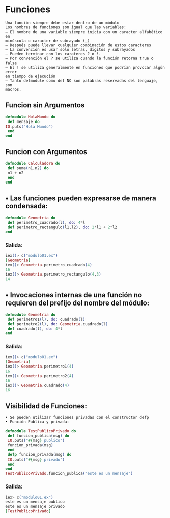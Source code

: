 # Funciones
```
Una función siempre debe estar dentro de un módulo
Los nombres de funciones son igual que las variables: 
– El nombre de una variable siempre inicia con un caracter alfabético en 
minúscula o caracter de subrayado (_) 
– Después puede llevar cualquier combinación de estos caracteres 
– La convención es usar solo letras, dígitos y subrayados 
– Pueden terminar con los carateres ? o !. 
– Por convención el ? se utiliza cuando la función retorna true o false 
– El ! se utiliza generalmente en funciones que podrían provocar algún error 
en tiempo de ejecución 
– Tanto defmodule como def NO son palabras reservadas del lenguaje, son 
macros.
```
## Funcion sin Argumentos
```.ex
defmodule HolaMundo do
 def mensaje do
IO.puts("Hola Mundo")
 end
end
```
## Funcion con Argumentos
```.ex
defmodule Calculadora do
 def suma(n1,n2) do
 n1 + n2
 end
end
```
## • Las funciones pueden expresarse de manera condensada:
```.ex
defmodule Geometria do
 def perimetro_cuadrado(l), do: 4*l
 def perimetro_rectangulo(l1,l2), do: 2*l1 + 2*l2
end
```
### Salida:
```.ex
iex()> c("modulo01.ex") 
[Geometria]
iex()> Geometria.perimetro_cuadrado(4) 
16 
iex()> Geometria.perimetro_rectangulo(4,3)
14
```
## • Invocaciones internas de una función no requieren del prefijo del nombre del módulo:
```.ex
defmodule Geometria do
 def perimetro1(l), do: cuadrado(l)
 def perimetro2(l), do: Geometria.cuadrado(l)
 def cuadrado(l), do: 4*l
end
```
### Salida:
```.ex
iex()> c("modulo01.ex") 
[Geometria]
iex()> Geometria.perimetro1(4) 
16
iex()> Geometria.perimetro2(4) 
16
iex()> Geometria.cuadrado(4) 
16
```
## Visibilidad de Funciones:
```
• Se pueden utilizar funciones privadas con el constructor defp
• Función Publica y privada:
```
```.ex
defmodule TestPublicoPrivado do
 def funcion_publica(msg) do
 IO.puts("#{msg} publico")
 funcion_privada(msg)
 end
 defp funcion_privada(msg) do
 IO.puts("#{msg} privado")
 end
end
TestPublicoPrivado.funcion_publica("este es un mensaje")
```
### Salida:
```.ex
iex> c("modulo01.ex")
este es un mensaje publico
este es un mensaje privado
[TestPublicoPrivado]
